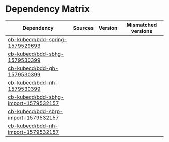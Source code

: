 # Dependency Matrix

Dependency | Sources | Version | Mismatched versions
---------- | ------- | ------- | -------------------
[cb-kubecd/bdd-spring-1579529693](https://github.com/cb-kubecd/bdd-spring-1579529693.git) |  | []() | 
[cb-kubecd/bdd-sbhg-1579530399](https://github.com/cb-kubecd/bdd-sbhg-1579530399.git) |  | []() | 
[cb-kubecd/bdd-gh-1579530399](https://github.com/cb-kubecd/bdd-gh-1579530399.git) |  | []() | 
[cb-kubecd/bdd-nh-1579530399](https://github.com/cb-kubecd/bdd-nh-1579530399.git) |  | []() | 
[cb-kubecd/bdd-sbhg-import-1579532157](https://github.com/cb-kubecd/bdd-sbhg-import-1579532157.git) |  | []() | 
[cb-kubecd/bdd-sbrp-import-1579532157](https://github.com/cb-kubecd/bdd-sbrp-import-1579532157.git) |  | []() | 
[cb-kubecd/bdd-nh-import-1579532157](https://github.com/cb-kubecd/bdd-nh-import-1579532157.git) |  | []() | 
